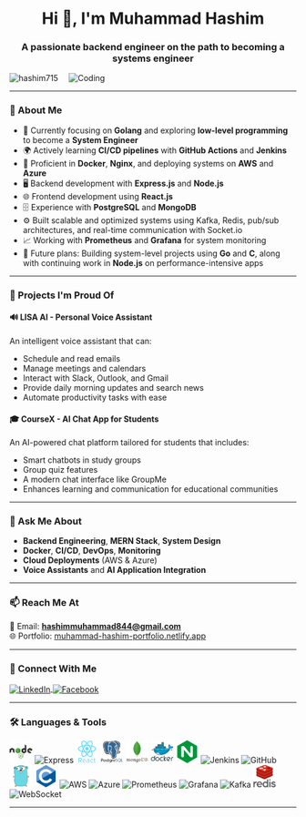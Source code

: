 <h1 align="center">Hi 👋, I'm Muhammad Hashim</h1>
<h3 align="center">A passionate backend engineer on the path to becoming a systems engineer</h3>
<img align="right" alt="Coding" width="400" src="https://cdn.dribbble.com/users/1162077/screenshots/3848914/programmer.gif" />

<p align="left">
  <img src="https://komarev.com/ghpvc/?username=hashim715&label=Profile%20views&color=0e75b6&style=flat" alt="hashim715" />
</p>

---

### 🚀 About Me

- 🔧 Currently focusing on **Golang** and exploring **low-level programming** to become a **System Engineer**  
- 🌍 Actively learning **CI/CD pipelines** with **GitHub Actions** and **Jenkins**  
- 🐳 Proficient in **Docker**, **Nginx**, and deploying systems on **AWS** and **Azure**  
- 🖥️ Backend development with **Express.js** and **Node.js**  
- 🌐 Frontend development using **React.js**  
- 🗄️ Experience with **PostgreSQL** and **MongoDB**
- ⚙️ Built scalable and optimized systems using Kafka, Redis, pub/sub architectures, and real-time communication with Socket.io
- 📈 Working with **Prometheus** and **Grafana** for system monitoring  
- 🔬 Future plans: Building system-level projects using **Go** and **C**, along with continuing work in **Node.js** on performance-intensive apps

---

### 🧠 Projects I'm Proud Of

#### 🔊 **LISA AI - Personal Voice Assistant**  
An intelligent voice assistant that can:  
- Schedule and read emails  
- Manage meetings and calendars  
- Interact with Slack, Outlook, and Gmail  
- Provide daily morning updates and search news  
- Automate productivity tasks with ease

#### 🎓 **CourseX - AI Chat App for Students**  
An AI-powered chat platform tailored for students that includes:  
- Smart chatbots in study groups  
- Group quiz features  
- A modern chat interface like GroupMe  
- Enhances learning and communication for educational communities

---

### 💬 Ask Me About
- **Backend Engineering**, **MERN Stack**, **System Design**
- **Docker**, **CI/CD**, **DevOps**, **Monitoring**
- **Cloud Deployments** (AWS & Azure)
- **Voice Assistants** and **AI Application Integration**

---

### 📫 Reach Me At

📧 Email: **hashimmuhammad844@gmail.com**  
🌐 Portfolio: [muhammad-hashim-portfolio.netlify.app](https://muhammad-hashim-portfolio.netlify.app)

---

### 🤝 Connect With Me

<p align="left">
  <a href="https://linkedin.com/in/muhammad hashim" target="blank">
    <img align="center" src="https://raw.githubusercontent.com/rahuldkjain/github-profile-readme-generator/master/src/images/icons/Social/linked-in-alt.svg" alt="LinkedIn" height="30" width="40" />
  </a>
  <a href="https://fb.com/muhammad hashim shoro" target="blank">
    <img align="center" src="https://raw.githubusercontent.com/rahuldkjain/github-profile-readme-generator/master/src/images/icons/Social/facebook.svg" alt="Facebook" height="30" width="40" />
  </a>
</p>

---

### 🛠️ Languages & Tools

<p align="left">
  <img src="https://raw.githubusercontent.com/devicons/devicon/master/icons/nodejs/nodejs-original-wordmark.svg" alt="Node.js" width="40" height="40" />
  <img src="https://ajeetchaulagain.com/static/7cb4af597964b0911fe71cb2f8148d64/87351/express-js.png" alt="Express" width="40" height="40" />
  <img src="https://raw.githubusercontent.com/devicons/devicon/master/icons/react/react-original-wordmark.svg" alt="React" width="40" height="40" />
  <img src="https://raw.githubusercontent.com/devicons/devicon/master/icons/postgresql/postgresql-original-wordmark.svg" alt="PostgreSQL" width="40" height="40" />
  <img src="https://raw.githubusercontent.com/devicons/devicon/master/icons/mongodb/mongodb-original-wordmark.svg" alt="MongoDB" width="40" height="40" />
  <img src="https://raw.githubusercontent.com/devicons/devicon/master/icons/docker/docker-original-wordmark.svg" alt="Docker" width="40" height="40" />
  <img src="https://raw.githubusercontent.com/devicons/devicon/master/icons/nginx/nginx-original.svg" alt="Nginx" width="40" height="40" />
  <img src="https://www.vectorlogo.zone/logos/jenkins/jenkins-icon.svg" alt="Jenkins" width="40" height="40" />
  <img src="https://www.vectorlogo.zone/logos/github/github-icon.svg" alt="GitHub" width="40" height="40" />
  <img src="https://raw.githubusercontent.com/devicons/devicon/master/icons/go/go-original.svg" alt="Golang" width="40" height="40" />
  <img src="https://raw.githubusercontent.com/devicons/devicon/master/icons/c/c-original.svg" alt="C" width="40" height="40" />
  <img src="https://www.vectorlogo.zone/logos/amazon_aws/amazon_aws-icon.svg" alt="AWS" width="40" height="40" />
  <img src="https://www.vectorlogo.zone/logos/microsoft_azure/microsoft_azure-icon.svg" alt="Azure" width="40" height="40" />
  <img src="https://www.vectorlogo.zone/logos/prometheusio/prometheusio-icon.svg" alt="Prometheus" width="40" height="40" />
  <img src="https://www.vectorlogo.zone/logos/grafana/grafana-icon.svg" alt="Grafana" width="40" height="40" />
  <img src="https://www.vectorlogo.zone/logos/apache_kafka/apache_kafka-icon.svg" alt="Kafka" width="40" height="40" />
  <img src="https://raw.githubusercontent.com/devicons/devicon/master/icons/redis/redis-original-wordmark.svg" alt="Redis" width="40" height="40" />
  <img src="https://miro.medium.com/v2/resize:fit:1200/1*255iTWNk6H1N3_QZIBIAUA.png" alt="WebSocket" width="40" height="40" />
</p>

---
